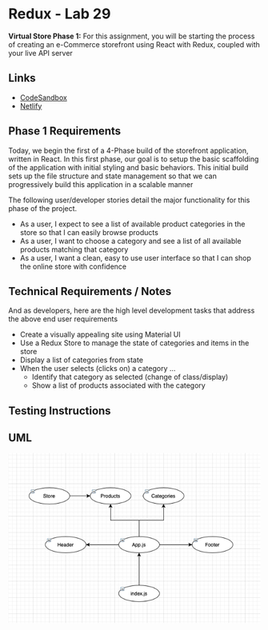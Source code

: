 # Redux - Lab 29

**Virtual Store Phase 1:** For this assignment, you will be starting the process of creating an e-Commerce storefront using React with Redux, coupled with your live API server
    
## Links
    
- [CodeSandbox](https://codesandbox.io/s/github/daniel-nguyen-401-advanced-javascript/storefront/tree/redux/storefront?fontsize=14&hidenavigation=1&theme=dark)
- [Netlify](https://eager-wright-319d0e.netlify.app)
    
## Phase 1 Requirements

Today, we begin the first of a 4-Phase build of the storefront application, written in React. In this first phase, our goal is to setup the basic scaffolding of the application with initial styling and basic behaviors. This initial build sets up the file structure and state management so that we can progressively build this application in a scalable manner

The following user/developer stories detail the major functionality for this phase of the project.

* As a user, I expect to see a list of available product categories in the store so that I can easily browse products
* As a user, I want to choose a category and see a list of all available products matching that category
* As a user, I want a clean, easy to use user interface so that I can shop the online store with confidence

## Technical Requirements / Notes

And as developers, here are the high level development tasks that address the above end user requirements

* Create a visually appealing site using Material UI
* Use a Redux Store to manage the state of categories and items in the store
* Display a list of categories from state
* When the user selects (clicks on) a category …
  * Identify that category as selected (change of class/display)
  * Show a list of products associated with the category
    
## Testing Instructions   

## UML
![lab-29-uml](https://github.com/daniel-nguyen-401-advanced-javascript/storefront/blob/redux/storefront/assets/lab-29-uml.png)
